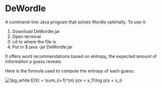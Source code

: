 # DeWordle
A command-line Java program that solves Wordle optimally.
To use it:

1. Download DeWordle.jar
2. Open terminal
3. cd to where the file is
4. Put in $ java -jar DeWordle.jar

It offers word recommendations based on entropy, the expected amount of information a guess reveals.

Here is the formula used to compute the entropy of each guess: 

<img src="https://latex.codecogs.com/svg.image?\bg_white&space;E[X]&space;=&space;\sum_{i=1}^{n}&space;p(x&space;=&space;x_1)\log&space;p(x&space;=&space;x_i)" title="\bg_white E[X] = \sum_{i=1}^{n} p(x = x_1)\log p(x = x_i)" />

